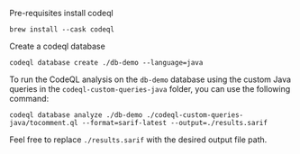 Pre-requisites install codeql

```shell
brew install --cask codeql
```

Create a codeql database

```shell
codeql database create ./db-demo --language=java
```

To run the CodeQL analysis on the `db-demo` database using the custom Java queries in the `codeql-custom-queries-java` folder, you can use the following command:

```shell
codeql database analyze ./db-demo ./codeql-custom-queries-java/tocomment.ql --format=sarif-latest --output=./results.sarif
```

Feel free to replace `./results.sarif` with the desired output file path.
